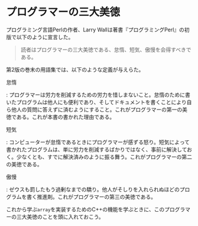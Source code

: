 # プログラマーの三大美徳

プログラミング言語Perlの作者、Larry Wallは著書『プログラミングPerl』の初版で以下のように宣言した。

> 読者はプログラマーの三大美徳である、怠惰、短気、傲慢を会得すべきである。

第2版の巻末の用語集では、以下のような定義が与えらた。

怠惰

:   プログラマーは労力を削減するための労力を惜しまないこと。怠惰のために書いたプログラムは他人にも便利であり、そしてドキュメントを書くことにより自ら他人の質問に答えずに済むようにすること。これがプログラマーの第一の美徳である。これが本書の書かれた理由である。

短気

:   コンピューターが怠惰であるときにプログラマーが感ずる怒り。短気によって書かれたプログラムは、単に労力を削減するばかりではなく、事前に解決しておく。少なくとも、すでに解決済みのように振る舞う。これがプログラマーの第二の美徳である。

傲慢

: ゼウスも罰したもう過剰なまでの驕り。他人がそしりを入れられぬほどのプログラムを書く推進剤。これがプログラマーの第三の美徳である。

これから学ぶ`array`を実装するためのC++の機能を学ぶときに、このプログラマーの三大美徳のことを頭に入れておこう。
